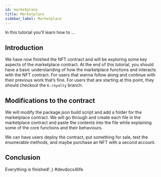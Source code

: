 ```yaml
---
id: marketplace
title: Marketplace
sidebar_label: Marketplace
---
```


In this tutorial you'll learn how to ...

## Introduction

We have now finished the NFT contract and will be exploring some key aspects of the marketplace contract. At the end of this tutorial, you should have a basic understanding of how the marketplace functions and interacts with the NFT contract. For users that wanna follow along and continue with their previous work that’s fine. For users that are starting at this point, they should checkout the `6.royalty` branch. 

## Modifications to the contract

We will modify the package.json build script and add a folder for the marketplace contract. We will go through and create each file in the marketplace contract and paste the contents into the file while explaining some of the core functions and their behaviours.

We can have users deploy the contract, put something for sale, test the enumerable methods, and maybe purchase an NFT with a second account. 

## Conclusion

Everything is finished! ;) #devdocs4life
